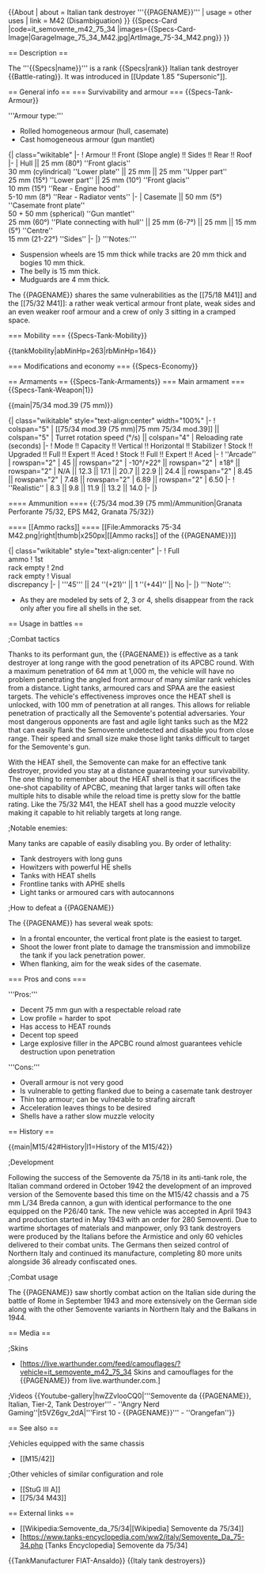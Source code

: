 {{About
| about = Italian tank destroyer '''{{PAGENAME}}'''
| usage = other uses
| link = M42 (Disambiguation)
}}
{{Specs-Card
|code=it_semovente_m42_75_34
|images={{Specs-Card-Image|GarageImage_75_34_M42.jpg|ArtImage_75-34_M42.png}}
}}

== Description ==
<!-- ''In the description, the first part should be about the history of the creation and combat usage of the vehicle, as well as its key features. In the second part, tell the reader about the ground vehicle in the game. Insert a screenshot of the vehicle, so that if the novice player does not remember the vehicle by name, he will immediately understand what kind of vehicle the article is talking about.'' -->
The '''{{Specs|name}}''' is a rank {{Specs|rank}} Italian tank destroyer {{Battle-rating}}. It was introduced in [[Update 1.85 "Supersonic"]].

== General info ==
=== Survivability and armour ===
{{Specs-Tank-Armour}}
<!-- ''Describe armour protection. Note the most well protected and key weak areas. Appreciate the layout of modules as well as the number and location of crew members. Is the level of armour protection sufficient, is the placement of modules helpful for survival in combat? If necessary use a visual template to indicate the most secure and weak zones of the armour.'' -->

'''Armour type:'''

* Rolled homogeneous armour (hull, casemate)
* Cast homogeneous armour (gun mantlet)

{| class="wikitable"
|-
! Armour !! Front (Slope angle) !! Sides !! Rear !! Roof
|-
| Hull || 25 mm (80°) ''Front glacis'' <br> 30 mm (cylindrical) ''Lower plate'' || 25 mm || 25 mm ''Upper part'' <br> 25 mm (15°) ''Lower part'' || 25 mm (10°) ''Front glacis'' <br> 10 mm (15°) ''Rear - Engine hood'' <br> 5-10 mm (8°) ''Rear - Radiator vents''
|-
| Casemate || 50 mm (5°) ''Casemate front plate'' <br> 50 + 50 mm (spherical) ''Gun mantlet'' <br> 25 mm (60°) ''Plate connecting with hull'' || 25 mm (6-7°) || 25 mm || 15 mm (5°) ''Centre'' <br> 15 mm (21-22°) ''Sides''
|-
|}
'''Notes:'''

* Suspension wheels are 15 mm thick while tracks are 20 mm thick and bogies 10 mm thick.
* The belly is 15 mm thick.
* Mudguards are 4 mm thick.

The {{PAGENAME}} shares the same vulnerabilities as the [[75/18 M41]] and the [[75/32 M41]]: a rather weak vertical armour front plate, weak sides and an even weaker roof armour and a crew of only 3 sitting in a cramped space.

=== Mobility ===
{{Specs-Tank-Mobility}}
<!-- ''Write about the mobility of the ground vehicle. Estimate the specific power and manoeuvrability, as well as the maximum speed forwards and backwards.'' -->

{{tankMobility|abMinHp=263|rbMinHp=164}}

=== Modifications and economy ===
{{Specs-Economy}}

== Armaments ==
{{Specs-Tank-Armaments}}
=== Main armament ===
{{Specs-Tank-Weapon|1}}
<!-- ''Give the reader information about the characteristics of the main gun. Assess its effectiveness in a battle based on the reloading speed, ballistics and the power of shells. Do not forget about the flexibility of the fire, that is how quickly the cannon can be aimed at the target, open fire on it and aim at another enemy. Add a link to the main article on the gun: <code><nowiki>{{main|Name of the weapon}}</nowiki></code>. Describe in general terms the ammunition available for the main gun. Give advice on how to use them and how to fill the ammunition storage.'' -->
{{main|75/34 mod.39 (75 mm)}}

{| class="wikitable" style="text-align:center" width="100%"
|-
! colspan="5" | [[75/34 mod.39 (75 mm)|75 mm 75/34 mod.39]] || colspan="5" | Turret rotation speed (°/s) || colspan="4" | Reloading rate (seconds)
|-
! Mode !! Capacity !! Vertical !! Horizontal !! Stabilizer
! Stock !! Upgraded !! Full !! Expert !! Aced
! Stock !! Full !! Expert !! Aced
|-
! ''Arcade''
| rowspan="2" | 45 || rowspan="2" | -10°/+22° || rowspan="2" | ±18° || rowspan="2" | N/A || 12.3 || 17.1 || 20.7 || 22.9 || 24.4 || rowspan="2" | 8.45 || rowspan="2" | 7.48 || rowspan="2" | 6.89 || rowspan="2" | 6.50
|-
! ''Realistic''
| 8.3 || 9.8 || 11.9 || 13.2 || 14.0
|-
|}

==== Ammunition ====
{{:75/34 mod.39 (75 mm)/Ammunition|Granata Perforante 75/32, EPS M42, Granata 75/32}}

==== [[Ammo racks]] ====
[[File:Ammoracks 75-34 M42.png|right|thumb|x250px|[[Ammo racks]] of the {{PAGENAME}}]]
<!-- '''Last updated: 1.101.1.16''' -->
{| class="wikitable" style="text-align:center"
|-
! Full<br>ammo
! 1st<br>rack empty
! 2nd<br>rack empty
! Visual<br>discrepancy
|-
| '''45''' || 24&nbsp;''(+21)'' || 1&nbsp;''(+44)'' || No
|-
|}
'''Note''':

* As they are modeled by sets of 2, 3 or 4, shells disappear from the rack only after you fire all shells in the set.

== Usage in battles ==
<!-- ''Describe the tactics of playing in the vehicle, the features of using vehicles in the team and advice on tactics. Refrain from creating a "guide" - do not impose a single point of view but instead give the reader food for thought. Describe the most dangerous enemies and give recommendations on fighting them. If necessary, note the specifics of the game in different modes (AB, RB, SB).'' -->

;Combat tactics

Thanks to its performant gun, the {{PAGENAME}} is effective as a tank destroyer at long range with the good penetration of its APCBC round. With a maximum penetration of 64 mm at 1,000 m, the vehicle will have no problem penetrating the angled front armour of many similar rank vehicles from a distance. Light tanks, armoured cars and SPAA are the easiest targets. The vehicle's effectiveness improves once the HEAT shell is unlocked, with 100 mm of penetration at all ranges. This allows for reliable penetration of practically all the Semovente's potential adversaries. Your most dangerous opponents are fast and agile light tanks such as the M22 that can easily flank the Semovente undetected and disable you from close range. Their speed and small size make those light tanks difficult to target for the Semovente's gun.

With the HEAT shell, the Semovente can make for an effective tank destroyer, provided you stay at a distance guaranteeing your survivability. The one thing to remember about the HEAT shell is that it sacrifices the one-shot capability of APCBC, meaning that larger tanks will often take multiple hits to disable while the reload time is pretty slow for the battle rating. Like the 75/32 M41, the HEAT shell has a good muzzle velocity making it capable to hit reliably targets at long range.

;Notable enemies:

Many tanks are capable of easily disabling you. By order of lethality:

* Tank destroyers with long guns
* Howitzers with powerful HE shells
* Tanks with HEAT shells
* Frontline tanks with APHE shells
* Light tanks or armoured cars with autocannons

;How to defeat a {{PAGENAME}}

The {{PAGENAME}} has several weak spots:

* In a frontal encounter, the vertical front plate is the easiest to target.
* Shoot the lower front plate to damage the transmission and immobilize the tank if you lack penetration power.
* When flanking, aim for the weak sides of the casemate.

=== Pros and cons ===
<!-- ''Summarise and briefly evaluate the vehicle in terms of its characteristics and combat effectiveness. Mark its pros and cons in a bulleted list. Try not to use more than 6 points for each of the characteristics. Avoid using categorical definitions such as "bad", "good" and the like - use substitutions with softer forms such as "inadequate" and "effective".'' -->
'''Pros:'''

* Decent 75 mm gun with a respectable reload rate
* Low profile = harder to spot
* Has access to HEAT rounds
* Decent top speed
* Large explosive filler in the APCBC round almost guarantees vehicle destruction upon penetration 

'''Cons:'''

* Overall armour is not very good
* Is vulnerable to getting flanked due to being a casemate tank destroyer
* Thin top armour; can be vulnerable to strafing aircraft
* Acceleration leaves things to be desired
* Shells have a rather slow muzzle velocity 

== History ==
<!-- ''Describe the history of the creation and combat usage of the vehicle in more detail than in the introduction. If the historical reference turns out to be too long, take it to a separate article, taking a link to the article about the vehicle and adding a block "/History" (example: <nowiki>https://wiki.warthunder.com/(Vehicle-name)/History</nowiki>) and add a link to it here using the <code>main</code> template. Be sure to reference text and sources by using <code><nowiki><ref></ref></nowiki></code>, as well as adding them at the end of the article with <code><nowiki><references /></nowiki></code>. This section may also include the vehicle's dev blog entry (if applicable) and the in-game encyclopedia description (under <code><nowiki>=== In-game description ===</nowiki></code>, also if applicable).'' -->
{{main|M15/42#History|l1=History of the M15/42}}

;Development

Following the success of the Semovente da 75/18 in its anti-tank role, the Italian command ordered in October 1942 the development of an improved version of the Semovente based this time on the M15/42 chassis and a 75 mm L/34 Breda cannon, a gun with identical performance to the one equipped on the P26/40 tank. The new vehicle was accepted in April 1943 and production started in May 1943 with an order for 280 Semoventi. Due to wartime shortages of materials and manpower, only 93 tank destroyers were produced by the Italians before the Armistice and only 60 vehicles delivered to their combat units. The Germans then seized control of Northern Italy and continued its manufacture, completing 80 more units alongside 36 already confiscated ones.

;Combat usage

The {{PAGENAME}} saw shortly combat action on the Italian side during the battle of Rome in September 1943 and more extensively on the German side along with the other Semovente variants in Northern Italy and the Balkans in 1944.

== Media ==
<!-- ''Excellent additions to the article would be video guides, screenshots from the game, and photos.'' -->

;Skins

* [https://live.warthunder.com/feed/camouflages/?vehicle=it_semovente_m42_75_34 Skins and camouflages for the {{PAGENAME}} from live.warthunder.com.]

;Videos
{{Youtube-gallery|hwZZvlooCQ0|'''Semovente da {{PAGENAME}}, Italian, Tier-2, Tank Destroyer''' - ''Angry Nerd Gaming''|t5VZ6gv_2dA|'''First 10 - {{PAGENAME}}''' - ''Orangefan''}}

== See also ==
<!-- ''Links to the articles on the War Thunder Wiki that you think will be useful for the reader, for example:''
* ''reference to the series of the vehicles;''
* ''links to approximate analogues of other nations and research trees.'' -->

;Vehicles equipped with the same chassis

* [[M15/42]]

;Other vehicles of similar configuration and role

* [[StuG III A]]
* [[75/34 M43]]

== External links ==
<!-- ''Paste links to sources and external resources, such as:''
* ''topic on the official game forum;''
* ''other literature.'' -->

* [[Wikipedia:Semovente_da_75/34|[Wikipedia] Semovente da 75/34]]
* [https://www.tanks-encyclopedia.com/ww2/italy/Semovente_Da_75-34.php <nowiki>[Tanks Encyclopedia]</nowiki> Semovente da 75/34]

{{TankManufacturer FIAT-Ansaldo}}
{{Italy tank destroyers}}